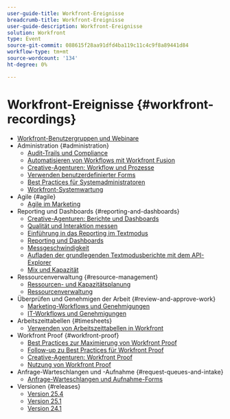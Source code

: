 ```yaml
---
user-guide-title: Workfront-Ereignisse
breadcrumb-title: Workfront-Ereignisse
user-guide-description: Workfront-Ereignisse
solution: Workfront
type: Event
source-git-commit: 088615f28aa91dfd4ba119c11c4c9f8a89441d84
workflow-type: tm+mt
source-wordcount: '134'
ht-degree: 0%

---
```



# Workfront-Ereignisse {#workfront-recordings}

+ [Workfront-Benutzergruppen und Webinare](overview.md)
+ Administration {#administration}
   + [Audit-Trails und Compliance](user-groups/audit-trails-and-compliance.md)
   + [Automatisieren von Workflows mit Workfront Fusion](user-groups/automating-workflows-with-workfront-fusion.md)
   + [Creative-Agenturen: Workflow und Prozesse](user-groups/creative-agencies-workflows-and-process.md)
   + [Verwenden benutzerdefinierter Forms](user-groups/leveraging-custom-forms.md)
   + [Best Practices für Systemadministratoren](user-groups/system-admin-best-practices.md)
   + [Workfront-Systemwartung](user-groups/workfront-system-maintenance.md)
+ Agile {#agile}
   + [Agile im Marketing](user-groups/agile-in-marketing.md)
+ Reporting und Dashboards {#reporting-and-dashboards}
   + [Creative-Agenturen: Berichte und Dashboards](user-groups/creative-agencies-reporting-and-dashboards.md)
   + [Qualität und Interaktion messen](webinars/gauging-quality-and-engagement.md)
   + [Einführung in das Reporting im Textmodus](webinars/introduction-to-text-mode-reporting.md)
   + [Reporting und Dashboards](user-groups/reporting-and-dashboards.md)
   + [Messgeschwindigkeit](webinars/measuring-velocity.md)
   + [Aufladen der grundlegenden Textmodusberichte mit dem API-Explorer](webinars/supercharge-basic-text-mode-reporting-using-the-api-explorer.md)
   + [Mix und Kapazität](webinars/understanding-mix-and-capacity.md)
+ Ressourcenverwaltung {#resource-management}
   + [Ressourcen- und Kapazitätsplanung](user-groups/resource-and-capacity-planning.md)
   + [Ressourcenverwaltung](user-groups/resource-management.md)
+ Überprüfen und Genehmigen der Arbeit {#review-and-approve-work}
   + [Marketing-Workflows und Genehmigungen](user-groups/marketing-workflows-and-approvals.md)
   + [IT-Workflows und Genehmigungen](user-groups/it-workflows-and-approvals.md)
+ Arbeitszeittabellen {#timesheets}
   + [Verwenden von Arbeitszeittabellen in Workfront](user-groups/utilizing-timesheets-in-workfront.md)
+ Workfront Proof {#workfront-proof}
   + [Best Practices zur Maximierung von Workfront Proof](webinars/best-practices-to-maximize-workfront-proof.md)
   + [Follow-up zu Best Practices für Workfront Proof](webinars/follow-up-to-workfront-proof-best-practices.md)
   + [Creative-Agenturen: Workfront Proof](user-groups/creative-agencies-workfront-proof.md)
   + [Nutzung von Workfront Proof](user-groups/leveraging-workfront-proof.md)
+ Anfrage-Warteschlangen und -Aufnahme {#request-queues-and-intake}
   + [Anfrage-Warteschlangen und Aufnahme-Forms](user-groups/request-queues-and-intake-forms.md)
+ Versionen {#releases}
   + [Version 25.4](webinars/25-4-release-webinar.md)
   + [Version 25.1](webinars/25-1-release-webinar.md)
   + [Version 24.1](webinars/24-1-release-webinar.md)

